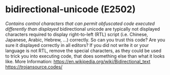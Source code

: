 # bidirectional-unicode (E2502)

*Contains control characters that can permit obfuscated code executed
differently than displayed* bidirectional unicode are typically not
displayed characters required to display right-to-left (RTL) script
(i.e. Chinese, Japanese, Arabic, Hebrew, ...) correctly. So can you
trust this code? Are you sure it displayed correctly in all editors? If
you did not write it or your language is not RTL, remove the special
characters, as they could be used to trick you into executing code, that
does something else than what it looks like. More Information:
<a href="https://en.wikipedia.org/wiki/Bidirectional_text"
class="reference external">https://en.wikipedia.org/wiki/Bidirectional_text</a>
<a href="https://trojansource.codes/"
class="reference external">https://trojansource.codes/</a>
